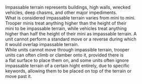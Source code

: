 Impassable terrain represents buildings, high walls, wrecked  
vehicles, deep chasms, and other major impediments.  
What is considered impassable terrain varies from mini to mini.  
Trooper minis treat anything higher than the height of their  
mini to be impassable terrain, while vehicles treat anything  
higher than half the height of their mini as impassable terrain. A  
unit cannot perform a standard move or a reverse during which  
it would overlap impassable terrain.  
While units cannot move through impassible terrain, trooper  
units can often climb or clamber onto it, provided there is  
a flat surface to place them on, and some units often ignore  
impassable terrain of a certain hight entirely, due to specific  
keywords, allowing them to be placed on top of the terrain or  
move past it.